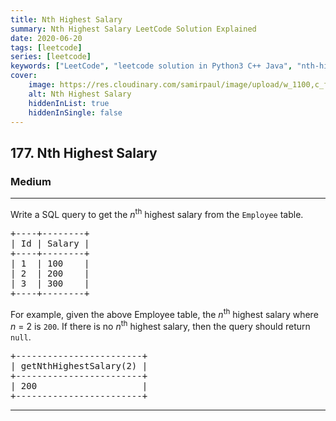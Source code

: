 ```yaml
---
title: Nth Highest Salary
summary: Nth Highest Salary LeetCode Solution Explained
date: 2020-06-20
tags: [leetcode]
series: [leetcode]
keywords: ["LeetCode", "leetcode solution in Python3 C++ Java", "nth-highest-salary LeetCode Solution Explained"]
cover:
    image: https://res.cloudinary.com/samirpaul/image/upload/w_1100,c_fit,co_rgb:FFFFFF,l_text:Arial_75_bold:Nth Highest Salary - Solution Explained/problem-solving.webp
    alt: Nth Highest Salary
    hiddenInList: true
    hiddenInSingle: false
---
```



<h2>177. Nth Highest Salary</h2><h3>Medium</h3><hr><div><p>Write a SQL query to get the <em>n</em><sup>th</sup> highest salary from the <code>Employee</code> table.</p>

<pre>+----+--------+
| Id | Salary |
+----+--------+
| 1  | 100    |
| 2  | 200    |
| 3  | 300    |
+----+--------+
</pre>

<p>For example, given the above Employee table, the <em>n</em><sup>th</sup> highest salary where <em>n</em> = 2 is <code>200</code>. If there is no <em>n</em><sup>th</sup> highest salary, then the query should return <code>null</code>.</p>

<pre>+------------------------+
| getNthHighestSalary(2) |
+------------------------+
| 200                    |
+------------------------+
</pre>
</div>

---


